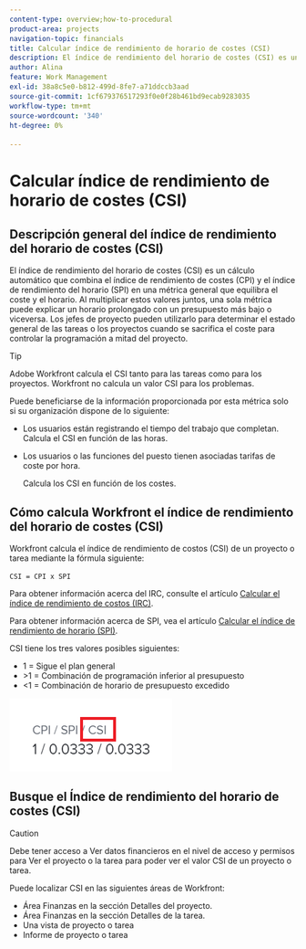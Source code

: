 ```yaml
---
content-type: overview;how-to-procedural
product-area: projects
navigation-topic: financials
title: Calcular índice de rendimiento de horario de costes (CSI)
description: El índice de rendimiento del horario de costes (CSI) es un cálculo automático que combina el índice de rendimiento de costes (CPI) y el índice de rendimiento del horario (SPI) en una métrica general que equilibra el coste y el horario.
author: Alina
feature: Work Management
exl-id: 38a8c5e0-b812-499d-8fe7-a71ddccb3aad
source-git-commit: 1cf679376517293f0e0f28b461bd9ecab9283035
workflow-type: tm+mt
source-wordcount: '340'
ht-degree: 0%

---
```


# Calcular índice de rendimiento de horario de costes (CSI)

<!--
<p data-mc-conditions="QuicksilverOrClassic.Draft mode">(NOTE: Linked to the product. Do not change link.) </p>
-->

## Descripción general del índice de rendimiento del horario de costes (CSI)

El índice de rendimiento del horario de costes (CSI) es un cálculo automático que combina el índice de rendimiento de costes (CPI) y el índice de rendimiento del horario (SPI) en una métrica general que equilibra el coste y el horario. Al multiplicar estos valores juntos, una sola métrica puede explicar un horario prolongado con un presupuesto más bajo o viceversa. Los jefes de proyecto pueden utilizarlo para determinar el estado general de las tareas o los proyectos cuando se sacrifica el coste para controlar la programación a mitad del proyecto.

>[!TIP]
>
>Adobe Workfront calcula el CSI tanto para las tareas como para los proyectos. Workfront no calcula un valor CSI para los problemas.

Puede beneficiarse de la información proporcionada por esta métrica solo si su organización dispone de lo siguiente:

* Los usuarios están registrando el tiempo del trabajo que completan.\
  Calcula el CSI en función de las horas.
* Los usuarios o las funciones del puesto tienen asociadas tarifas de coste por hora. 

  Calcula los CSI en función de los costes.

## Cómo calcula Workfront el índice de rendimiento del horario de costes (CSI)

Workfront calcula el índice de rendimiento de costos (CSI) de un proyecto o tarea mediante la fórmula siguiente:

`CSI = CPI x SPI`

Para obtener información acerca del IRC, consulte el artículo [Calcular el índice de rendimiento de costos (IRC)](../../../manage-work/projects/project-finances/calculate-cpi.md).

Para obtener información acerca de SPI, vea el artículo [Calcular el índice de rendimiento de horario (SPI)](../../../manage-work/projects/project-finances/calculate-spi.md).

CSI tiene los tres valores posibles siguientes:

* 1 = Sigue el plan general
* \>1 = Combinación de programación inferior al presupuesto
* &lt;1 = Combinación de horario de presupuesto excedido

![](assets/csi-highlighted.png)

## Busque el Índice de rendimiento del horario de costes (CSI)

>[!CAUTION]
>
>Debe tener acceso a Ver datos financieros en el nivel de acceso y permisos para Ver el proyecto o la tarea para poder ver el valor CSI de un proyecto o tarea.

Puede localizar CSI en las siguientes áreas de Workfront:

* Área Finanzas en la sección Detalles del proyecto.
* Área Finanzas en la sección Detalles de la tarea.
* Una vista de proyecto o tarea
* Informe de proyecto o tarea
